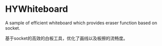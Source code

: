 # HYWhiteboard
A sample of efficient whiteboard which provides eraser function based on socket.

基于socket的高效的白板工具，优化了画线以及板擦的流畅度。
